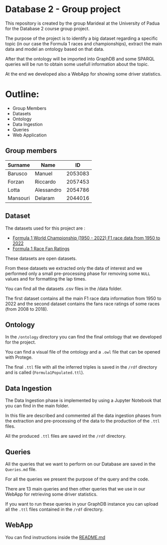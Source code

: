 # Database 2 - Group project

This repository is created by the group Marideal at the University of Padua for the Database 2 course group project. 

The purpose of the project is to identify a big dataset regarding a specific topic (in our case the Formula 1 races and championships), extract the main data and model an ontology based on that data.

After that the ontology will be imported into GraphDB and some SPARQL queries will be run to obtain some usefull information about the topic. 

At the end we developed also a WebApp for showing some driver statistics. 

# Outline:
- Group Members
- Datasets
- Ontology
- Data Ingestion
- Queries
- Web Application

## Group members
| Surname      | Name          | ID            |
| ------------ | ------------- | ------------- |
| Barusco      | Manuel        | 2053083       |
| Forzan       | Riccardo      | 2057453       |
| Lotta        | Alessandro    | 2054786       |
| Mansouri     | Delaram       | 2044016       |

## Dataset

The datasets used for this project are :

- [Formula 1 World Championship (1950 - 2022) F1 race data from 1950 to 2022](https://www.kaggle.com/datasets/rohanrao/formula-1-world-championship-1950-2020) 
- [Formula 1 Race Fan Ratings](https://www.kaggle.com/datasets/codingminds/formula-1-race-fan-ratings)

These datasets are open datasets. 

From these datasets we extracted only the data of interest and we performed only a small pre-processing phase for removing some <code>NULL</code> values and for formatting the lap times.

You can find all the datasets .csv files in the /data folder. 

The first dataset contains all the main F1 race data information from 1950 to 2022 and the second dataset contains the fans race ratings of some races (from 2008 to 2018).

## Ontology

In the <code>/ontology</code> directory you can find the final ontology that we developed for the project. 

You can find a visual file of the ontology and a <code>.owl</code> file that can be opened with Protege.

The final <code>.ttl</code> file with all the inferred triples is saved in the <code>/rdf</code> directory and is called (<code>Formula1Populated.ttl</code>). 

## Data Ingestion

The Data Ingestion phase is implemented by using a Jupyter Notebook that you can find in the main folder. 

In this file are described and commented all the data ingestion phases from the extraction and pre-processing of the data to the production of the <code>.ttl</code> files. 

All the produced <code>.ttl</code> files are saved int the <code>/rdf</code> directory. 

## Queries

All the queries that we want to perform on our Database are saved in the <code>Queries.md</code> file. 

For all the queries we present the purpose of the query and the code. 

There are 13 main queries and then other queries that we use in our WebApp for retrieving some driver statistics. 

If you want to run these queries in your GraphDB instance you can upload all the <code>.ttl</code> files contained in the <code>/rdf</code> directory.

## WebApp
You can find instructions inside the [README.md](webapp/README.md)